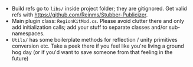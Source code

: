 - Build refs go to `libs/` inside project folder; they are gitignored. Get valid refs with https://github.com/Reinms/Stubber-Publicizer.
- Main plugin class: `RegionKitMod.cs`. Please avoid clutter there and only add initialization calls; add your stuff to separate classes and/or sub-namespaces.
- `Utils/` has some boilerplate methods for reflection / unity primitives conversion etc. Take a peek there if you feel like you're living a ground hog day (or if you'd want to save someone from that feeling in the future)
